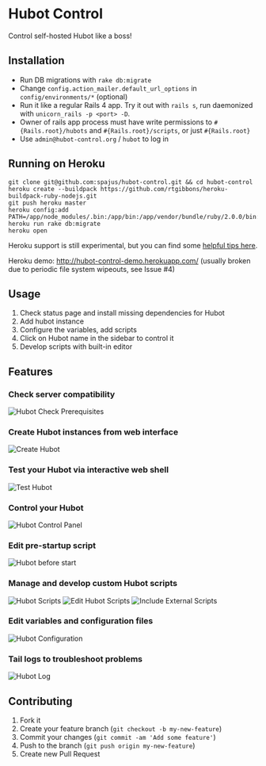 Hubot Control
=============

Control self-hosted Hubot like a boss!

## Installation

- Run DB migrations with `rake db:migrate`
- Change `config.action_mailer.default_url_options` in `config/environments/*` (optional)
- Run it like a regular Rails 4 app. Try it out with `rails s`, run daemonized with `unicorn_rails -p <port> -D`.
- Owner of rails app process must have write permissions to `#{Rails.root}/hubots` and `#{Rails.root}/scripts`, or just `#{Rails.root}`
- Use `admin@hubot-control.org` / `hubot` to log in

## Running on Heroku

```
git clone git@github.com:spajus/hubot-control.git && cd hubot-control
heroku create --buildpack https://github.com/rtgibbons/heroku-buildpack-ruby-nodejs.git
git push heroku master
heroku config:add PATH=/app/node_modules/.bin:/app/bin:/app/vendor/bundle/ruby/2.0.0/bin:/usr/local/bin:/usr/bin:/bin
heroku run rake db:migrate
heroku open
```

Heroku support is still experimental, but you can find some [helpful tips here](https://github.com/spajus/hubot-control/pull/2).

Heroku demo: http://hubot-control-demo.herokuapp.com/ (usually broken due to periodic file system wipeouts, see Issue #4)

## Usage

1. Check status page and install missing dependencies for Hubot
2. Add hubot instance
3. Configure the variables, add scripts
4. Click on Hubot name in the sidebar to control it
5. Develop scripts with built-in editor

## Features

### Check server compatibility
![Hubot Check Prerequisites](https://dl.dropboxusercontent.com/u/176100/hubot-control/screens/status.png)

### Create Hubot instances from web interface
![Create Hubot](https://dl.dropboxusercontent.com/u/176100/hubot-control/screens/build.png)

### Test your Hubot via interactive web shell
![Test Hubot](https://dl.dropboxusercontent.com/u/176100/hubot-control/screens/shell.png)

### Control your Hubot
![Hubot Control Panel](https://dl.dropboxusercontent.com/u/176100/hubot-control/screens/hubot-status.png)

### Edit pre-startup script
![Hubot before start](https://dl.dropboxusercontent.com/u/176100/hubot-control/screens/before-start.png)

### Manage and develop custom Hubot scripts
![Hubot Scripts](https://dl.dropboxusercontent.com/u/176100/hubot-control/screens/scripts.png)
![Edit Hubot Scripts](https://dl.dropboxusercontent.com/u/176100/hubot-control/screens/edit-script.png)
![Include External Scripts](https://dl.dropboxusercontent.com/u/176100/hubot-control/screens/external-scripts.png)

### Edit variables and configuration files
![Hubot Configuration](https://dl.dropboxusercontent.com/u/176100/hubot-control/screens/variables.png)

### Tail logs to troubleshoot problems
![Hubot Log](https://dl.dropboxusercontent.com/u/176100/hubot-control/screens/log.png)

## Contributing

1. Fork it
2. Create your feature branch (`git checkout -b my-new-feature`)
3. Commit your changes (`git commit -am 'Add some feature'`)
4. Push to the branch (`git push origin my-new-feature`)
5. Create new Pull Request
